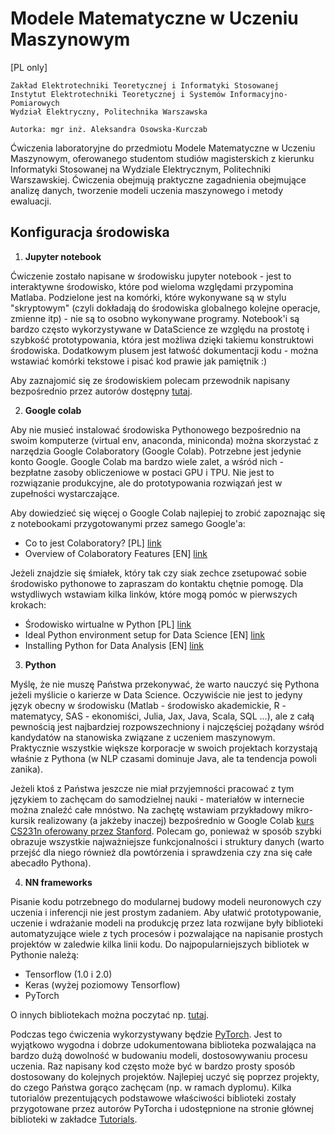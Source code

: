 # Modele Matematyczne w Uczeniu Maszynowym 
[PL only]  

```
Zakład Elektrotechniki Teoretycznej i Informatyki Stosowanej  
Instytut Elektrotechniki Teoretycznej i Systemów Informacyjno-Pomiarowych  
Wydział Elektryczny, Politechnika Warszawska  

Autorka: mgr inż. Aleksandra Osowska-Kurczab
```

Ćwiczenia laboratoryjne do przedmiotu Modele Matematyczne w Uczeniu Maszynowym, oferowanego studentom studiów magisterskich z kierunku Informatyki Stosowanej na Wydziale Elektrycznym, Politechniki Warszawskiej. Ćwiczenia obejmują praktyczne zagadnienia obejmujące analizę danych, tworzenie modeli uczenia maszynowego i metody ewaluacji. 

## **Konfiguracja środowiska**

1. **Jupyter notebook**

Ćwiczenie zostało napisane w środowisku jupyter notebook - jest to interaktywne środowisko, które pod wieloma względami przypomina Matlaba. Podzielone jest na komórki, które wykonywane są w stylu "skryptowym" (czyli dokładają do środowiska globalnego kolejne operacje, zmienne itp) - nie są to osobno wykonywane programy. Notebook'i są bardzo często wykorzystywane w DataScience ze względu na prostotę i szybkość prototypowania, która jest możliwa dzięki takiemu konstruktowi środowiska. Dodatkowym plusem jest łatwość dokumentacji kodu - można wstawiać komórki tekstowe i pisać kod prawie jak pamiętnik :) 

Aby zaznajomić się ze środowiskiem polecam przewodnik napisany bezpośrednio przez autorów dostępny [tutaj](https://jupyter.org/try).

2. **Google colab**

Aby nie musieć instalować środowiska Pythonowego bezpośrednio na swoim komputerze (virtual env, anaconda, miniconda) można skorzystać z narzędzia Google Colaboratory (Google Colab). Potrzebne jest jedynie konto Google. Google Colab ma bardzo wiele zalet, a wśród nich - bezpłatne zasoby obliczeniowe w postaci GPU i TPU. Nie jest to rozwiązanie produkcyjne, ale do prototypowania rozwiązań jest w zupełności wystarczające. 

Aby dowiedzieć się więcej o Google Colab najlepiej to zrobić zapoznając się z notebookami przygotowanymi przez samego Google'a:

* Co to jest Colaboratory? [PL] [link](https://colab.research.google.com/notebooks/intro.ipynb)
* Overview of Colaboratory Features [EN] [link](https://colab.research.google.com/notebooks/basic_features_overview.ipynb)

Jeżeli znajdzie się śmiałek, który tak czy siak zechce zsetupować sobie środowisko pythonowe to zapraszam do kontaktu chętnie pomogę. Dla wstydliwych wstawiam kilka linków, które mogą pomóc w pierwszych krokach:

* Środowisko wirtualne w Python [PL] [link](https://miroslawmamczur.pl/srodowisko-wirtualne-w-python/)
* Ideal Python environment setup for Data Science [EN] [link](https://towardsdatascience.com/ideal-python-environment-setup-for-data-science-cdb03a447de8)
* Installing Python for Data Analysis [EN] [link](https://www.codecademy.com/articles/install-python-data-analysis)

3. **Python** 

Myślę, że nie muszę Państwa przekonywać, że warto nauczyć się Pythona jeżeli myślicie o karierze w Data Science. Oczywiście nie jest to jedyny język obecny w środowisku (Matlab - środowisko akademickie, R - matematycy, SAS - ekonomiści, Julia, Jax, Java, Scala, SQL ...), ale z całą pewnością jest najbardziej rozpowszechniony i najczęściej pożądany wśród kandydatów na stanowiska związane z uczeniem maszynowym. Praktycznie wszystkie większe korporacje w swoich projektach korzystają właśnie z Pythona (w NLP czasami dominuje Java, ale ta tendencja powoli zanika). 

Jeżeli ktoś z Państwa jeszcze nie miał przyjemności pracować z tym językiem to zachęcam do samodzielnej nauki - materiałów w internecie można znaleźć całe mnóstwo. Na zachętę wstawiam przykładowy mikro-kursik realizowany (a jakżeby inaczej) bezpośrednio w Google Colab [kurs CS231n oferowany przez Stanford](https://colab.research.google.com/github/cs231n/cs231n.github.io/blob/master/python-colab.ipynb). Polecam go, ponieważ w sposób szybki obrazuje wszystkie najważniejsze funkcjonalności i struktury danych (warto przejść dla niego również dla powtórzenia i sprawdzenia czy zna się całe abecadło Pythona).

4. **NN frameworks**

Pisanie kodu potrzebnego do modularnej budowy modeli neuronowych czy uczenia i inferencji nie jest prostym zadaniem. Aby ułatwić prototypowanie, uczenie i wdrażanie modeli na produkcję przez lata rozwijane były biblioteki automatyzujące wiele z tych procesów i pozwalające na napisanie prostych projektów w zaledwie kilka linii kodu. Do najpopularniejszych bibliotek w Pythonie należą:
* Tensorflow (1.0 i 2.0)
* Keras (wyżej poziomowy Tensorflow)
* PyTorch

O innych bibliotekach można poczytać np. [tutaj](https://wiki.pathmind.com/comparison-frameworks-dl4j-tensorflow-pytorch).   

Podczas tego ćwiczenia wykorzystywany będzie [PyTorch](https://pytorch.org/). Jest to wyjątkowo wygodna i dobrze udokumentowana biblioteka pozwalająca na bardzo dużą dowolność w budowaniu modeli, dostosowywaniu procesu uczenia. Raz napisany kod często może być w bardzo prosty sposób dostosowany do kolejnych projektów. Najlepiej uczyć się poprzez projekty, do czego Państwa gorąco zachęcam (np. w ramach dyplomu). Kilka tutorialów prezentujących podstawowe właściwości biblioteki zostały przygotowane przez autorów PyTorcha i udostępnione na stronie głównej biblioteki w zakładce [Tutorials](https://pytorch.org/tutorials/). 
